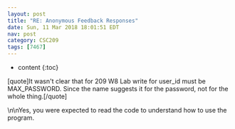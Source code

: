 ```yaml
---
layout: post
title: "RE: Anonymous Feedback Responses"
date: Sun, 11 Mar 2018 18:01:51 EDT
nav: post
category: CSC209
tags: [7467]
---
```


* content
{:toc}

[quote]It wasn't clear that for 209 W8 Lab write for user_id must be MAX_PASSWORD. Since the name suggests it for the password, not for the whole thing.[/quote]
<!-- more -->
<p>\n\nYes, you were expected to read the code to understand how to use the program.</p>
